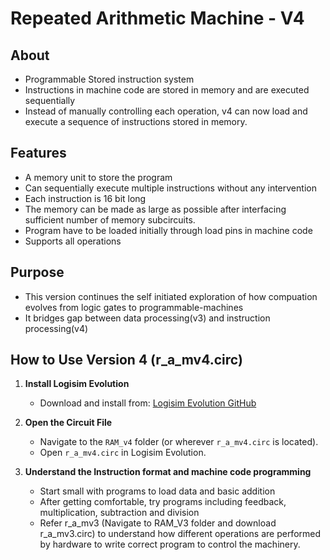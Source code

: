 # Repeated Arithmetic Machine - V4

## About
- Programmable Stored instruction system
- Instructions in machine code are stored in memory and are executed sequentially
- Instead of manually controlling each operation, v4 can now load and execute a sequence of instructions stored in memory.

## Features
- A memory unit to store the program
- Can sequentially execute multiple instructions without any intervention
- Each instruction is 16 bit long
- The memory can be made as large as possible after interfacing sufficient number of memory subcircuits.
- Program have to be loaded initially through load pins in machine code
- Supports all operations 

## Purpose
- This version continues the self initiated exploration of how compuation evolves from logic gates to programmable-machines
- It bridges gap between data processing(v3) and instruction processing(v4)

## How to Use Version 4 (r_a_mv4.circ)

1. **Install Logisim Evolution** 
   - Download and install from: [Logisim Evolution GitHub](https://github.com/logisim-evolution/logisim-evolution)

2. **Open the Circuit File** 
   - Navigate to the `RAM_v4` folder (or wherever `r_a_mv4.circ` is located). 
   - Open `r_a_mv4.circ` in Logisim Evolution.

3. **Understand the Instruction format and machine code programming** 
   - Start small with programs to load data and basic addition
   - After getting comfortable, try programs including feedback, multiplication, subtraction and division
   - Refer r_a_mv3 (Navigate to RAM_V3 folder and download r_a_mv3.circ) to understand how different operations are performed by hardware to write correct program      to control the machinery.
